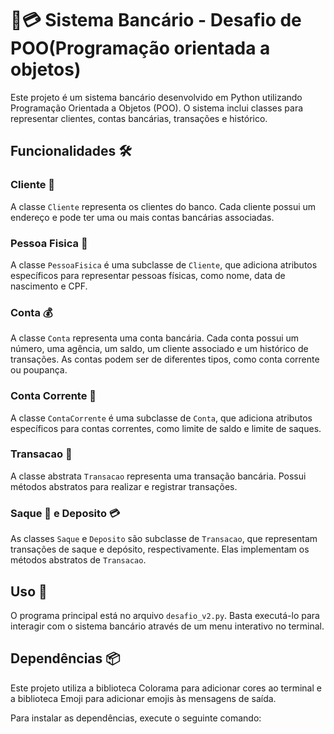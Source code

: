 # 💼💳 Sistema Bancário - Desafio de POO(Programação orientada a objetos)

Este projeto é um sistema bancário desenvolvido em Python utilizando Programação Orientada a Objetos (POO). O sistema inclui classes para representar clientes, contas bancárias, transações e histórico.

## Funcionalidades 🛠️

### Cliente 👤

A classe `Cliente` representa os clientes do banco. Cada cliente possui um endereço e pode ter uma ou mais contas bancárias associadas.

### Pessoa Fisica 🧑

A classe `PessoaFisica` é uma subclasse de `Cliente`, que adiciona atributos específicos para representar pessoas físicas, como nome, data de nascimento e CPF.

### Conta 💰

A classe `Conta` representa uma conta bancária. Cada conta possui um número, uma agência, um saldo, um cliente associado e um histórico de transações. As contas podem ser de diferentes tipos, como conta corrente ou poupança.

### Conta Corrente 🏦

A classe `ContaCorrente` é uma subclasse de `Conta`, que adiciona atributos específicos para contas correntes, como limite de saldo e limite de saques.

### Transacao 🔄

A classe abstrata `Transacao` representa uma transação bancária. Possui métodos abstratos para realizar e registrar transações.

### Saque 💸 e Deposito 💳

As classes `Saque` e `Deposito` são subclasse de `Transacao`, que representam transações de saque e depósito, respectivamente. Elas implementam os métodos abstratos de `Transacao`.

## Uso 🚀

O programa principal está no arquivo `desafio_v2.py`. Basta executá-lo para interagir com o sistema bancário através de um menu interativo no terminal.

## Dependências 📦

Este projeto utiliza a biblioteca Colorama para adicionar cores ao terminal e a biblioteca Emoji para adicionar emojis às mensagens de saída.

Para instalar as dependências, execute o seguinte comando:
